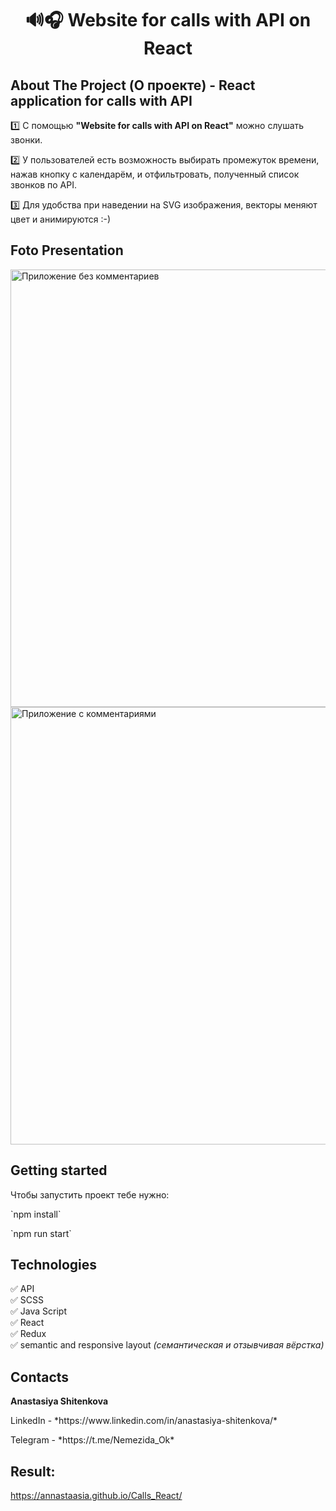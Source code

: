 <h1 align="center">🔊🎧 Website for calls with API on React </h1>
<h2>About The Project (О проекте) - React application for calls with API</h2>


1️⃣  С помощью **"Website for calls with API on React"** можно слушать звонки.

2️⃣  У пользователей есть возможность выбирать промежуток времени, нажав кнопку с календарём, и отфильтровать, полученный список звонков по API.

3️⃣  Для удобства при наведении на SVG изображения, векторы меняют цвет и анимируются :-)

<h2>Foto Presentation</h2>

<img width="700" alt="Приложение без комментариев" src="https://github.com/Annastaasia/Calls_React/assets/108290014/0a3da013-109b-4b9e-afa3-ea81b4452adf.png">
<img width="700" alt="Приложение с комментариями" src="https://github.com/Annastaasia/Calls_React/assets/108290014/9118b9da-b5f2-4107-9759-f5eeaa284f92.png">

## Getting started

Чтобы запустить проект тебе нужно:
<p> `npm install`
<p> `npm run start`

<h2>Technologies</h2>

:white_check_mark: API    
:white_check_mark: SCSS      
:white_check_mark: Java Script   
:white_check_mark: React          
:white_check_mark: Redux    
:white_check_mark: semantic and responsive layout *(семантическая и отзывчивая вёрстка)*      

<h2>Contacts</h2>

**Anastasiya Shitenkova** 
<p>  LinkedIn - *https://www.linkedin.com/in/anastasiya-shitenkova/* 
<p>  Telegram - *https://t.me/Nemezida_Ok*

## Result:
https://annastaasia.github.io/Calls_React/
